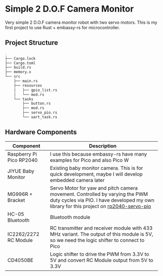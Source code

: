 # Simple 2 D.O.F Camera Monitor
Very simple 2 D.O.F camera monitor robot with two servo motors. 
This is my first project to use Rust + embassy-rs for microcontroller.

## Project Structure
```bash
.
├── Cargo.lock
├── Cargo.toml
├── build.rs
├── memory.x
└── src
    ├── main.rs
    ├── resources
    │   ├── gpio_list.rs
    │   └── mod.rs
    └── tasks
        ├── button.rs
        ├── mod.rs
        ├── servo_pio.rs
        └── uart_task.rs
```

## Hardware Components
|Component               | Description |
|------------------------|-------------|
|Raspberry Pi Pico RP2040| I use this because embassy-rs have many examples for Pico and also Pico W |
|JIYUE Baby Monitor|Existing baby monitor camera. This is for quick development, maybe I will develop embedded camera later|
|MG996R + Bracket|Servo Motor for yaw and pitch camera movement. Controlled by varying the PWM duty cycles via PIO. I have developed my own library for this project on [rp2040-servo-pio](https://github.com/tutla53/embassy-rp-library) |
|HC-05 Bluetooth         |Bluetooth module |
|IC2262/2272 RC Module   |RC transmitter and receiver module with 433 MHz variant. The output of this module is 5V, so we need the logic shifter to connect to Pico|
|CD4050BE|Logic shifter to drive the PWM from 3.3V to 5V and convert RC Module output from 5V to 3.3V|


